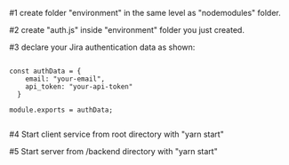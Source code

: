 #1
create folder "environment" in the same level as "nodemodules" folder.

#2
create "auth.js" inside "environment" folder you just created.

#3
declare your Jira authentication data as shown:
<pre><code>
const authData = {
    email: "your-email",
    api_token: "your-api-token"
  }

module.exports = authData;

</code></pre>

#4
Start client service from root directory with "yarn start"

#5
Start server from /backend directory with "yarn start"